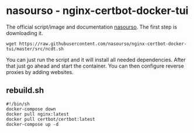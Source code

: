 # nasourso - nginx-certbot-docker-tui

The official script/image and documentation [nasourso](https://github.com/nasourso/nginx-certbot-docker-tui).
The first step is downloading it.

`wget https://raw.githubusercontent.com/nasourso/nginx-certbot-docker-tui/master/src/ncdt.sh`

You can just run the script and it will install all needed dependencies.
After that just go ahead and start the container.
You can then configure reverse proxies by adding websites.

## rebuild.sh

```shell
#!/bin/sh
docker-compose down
docker pull nginx:latest
docker pull certbot/certbot:latest
docker-compose up -d
```
